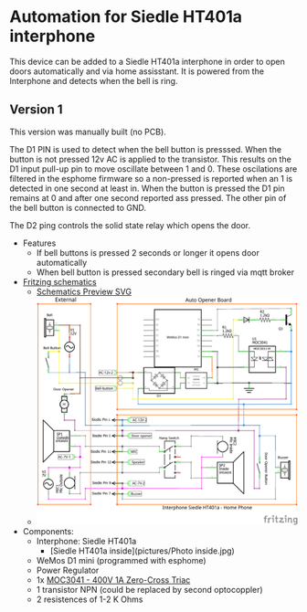 # Automation for Siedle HT401a interphone

This device can be added to a Siedle HT401a interphone in order to open doors automatically and via home assisstant. It is powered from the Interphone and detects when the bell is ring.

## Version 1
This version was manually built (no PCB).

The D1 PIN is used to detect when the bell button is presssed. When the button is not pressed 12v AC is applied to the transistor. This results on the D1 input pull-up pin to move oscillate between 1 and 0. These oscilations are filtered in the esphome firmware so a non-pressed is reported when an 1 is detected in one second at least in. When the button is pressed the D1 pin remains at 0 and after one second reported ass pressed. The other pin of the bell button is connected to GND.

The D2 ping controls the solid state relay which opens the door.

- Features
  - If bell buttons is pressed 2 seconds or longer it opens door automatically
  - When bell button is pressed secondary bell is ringed via mqtt broker
- [Fritzing schematics](Fritzing/Schematics.fzz)
  - [Schematics Preview SVG](pictures/Schematics_schem.svg)
  - ![Schematics Preview](pictures/Schematics_schem.png)
- Components:
  - Interphone: Siedle HT401a
    - [Siedle HT401a inside](pictures/Photo inside.jpg)
  - WeMos D1 mini (programmed with esphome)
  - Power Regulator
  - 1x [MOC3041 - 400V 1A Zero-Cross Triac](https://cdn.sos.sk/productdata/61/2a/8c2cd9a7/moc-3041.pdf)
  - 1 transistor NPN (could be replaced by second optocoppler)
  - 2 resistences of 1-2 K Ohms